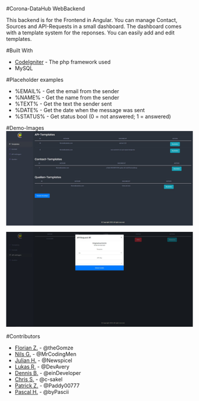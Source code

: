 #Corona-DataHub WebBackend

This backend is for the Frontend in Angular.
You can manage Contact, Sources and API-Requests in a small dashboard. The dashboard comes with a template system for the reponses. You can easily add and edit templates. 

#Built With
-  [CodeIgniter](https://codeigniter.com/) - The php framework used  
-  MySQL

#Placeholder examples

- %EMAIL% - Get the email from the sender
- %NAME% - Get the name from the sender
- %TEXT% - Get the text the sender sent
- %DATE% - Get the date when the message was sent
- %STATUS% - Get status bool (0 = not answered; 1 = answered)

#Demo-Images
![alt Template-Page](images/templates.jpg)

![alt template-example](images/template_select.jpg)

#Contributors
 - [Florian Z.](https://github.com/Gomze) - @theGomze  
 - [Nils G.](https://github.com/MrCodingMen) - @MrCodingMen  
 - [Julian H.](https://github.com/Newspicel) - @Newspicel  
 - [Lukas R.](https://github.com/DevAvery) - @DevAvery  
 - [Dennis B.](https://github.com/einDeveloper) - @einDeveloper  
 - [Chris S.](https://github.com/c-sakel) - @c-sakel  
 - [Patrick Z.](https://github.com/Paddy00777) - @Paddy00777  
 - [Pascal H.](https://github.com/byPascii) - @byPascii  
